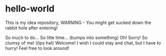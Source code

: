 # hello-world
This is my idea repository, WARNING - You might get sucked down the rabbit hole after entering!

So much to do... So litte time... 
(bumps into something)
Oh! Sorry! So clumsy of me!
(tips hat) Welcome!
I wish I could stay and chat, but I have to hurry! 
Feel free to look around!
